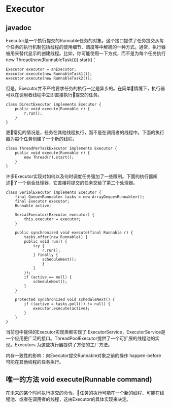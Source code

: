 # Executor

## javadoc
Executor是一个执行提交的Runnable任务的对象。这个接口提供了任务提交从每个任务的执行机制包括线程的使用细节、调度等中解耦的一种方式。通常，执行器被用来替代显示的创建线程。比如，你可能使用一下方式，而不是为每个任务执行new Thread(new(RunnableTask())).start()：

```
Executor executor = anExecutor;
executor.execute(new RunnableTask1());
executor.execute(new RunnableTask2());
```

但是，Executor并不严格要求任务的执行一定是异步的。在简单情境下，执行器可以在调用者线程中立即直接执行提交的任务。

```
class DirectExecutor implements Executor {
    public void execute(Runnable r) {
        r.run();
    }
}
```

更常见的情况是，任务在其他线程执行，而不是在调用者的线程中。下面的执行器为每个任务创建了一个新的线程。

```
class ThreadPerTaskExecutor implements Executor {
    public void execute(Runnable r) {
        new Thread(r).start();
    }
}
```

许多Executor实现对如何以及何时调度任务强加了一些限制。下面的执行器阐述了一个组合处理器，它直接将提交的任务交给了第二个处理器。

```
class SerialExecutor implements Executor {
    final Queue<Runnable> tasks = new ArrayDeque<Runnable>();
    final Executor executor;
    Runnable active;

    SerialExecutor(Executor executor) {
        this.executor = executor;
    }

    public synchronized void execute(final Runnable r) {
        tasks.offer(new Runnable() {
        public void run() {
            try {
                r.run();
            } finally {
                scheduleNext();
                }
            }
        });
        if (active == null) {
            scheduleNext();
        }
    }

    protected synchronized void scheduleNext() {
        if ((active = tasks.poll()) != null) {
            executor.execute(active);
        }
    }
}
```

当前包中提供的Executor实现类都实现了 ExecutorService，ExecutorService是一个应用更广泛的接口。ThreadPoolExecutor提供了一个可扩展的线程池的实现。Executors 为这些执行器提供了方便的工厂方法。

内存一致性的影响：向Executor提交Runnable对象之前的操作  happen-before 可能在其他线程的任务执行。

## 唯一的方法 void execute(Runnable command)

在未来的某个时间执行提交的命令。任务的执行可能在一个新的线程、可能在线程池、或者在调用者的线程，这由Executor的具体实现来决定。